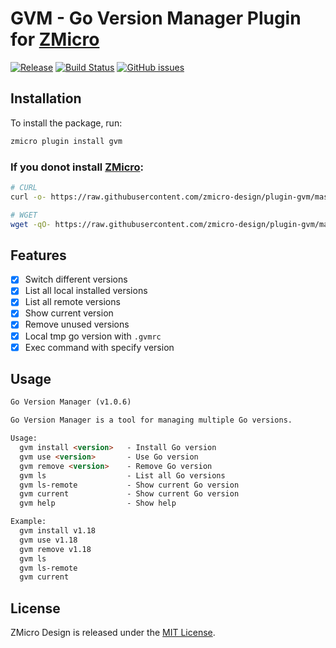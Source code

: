 # GVM - Go Version Manager Plugin for [ZMicro](https://github.com/zcorky/zmicro)

[![Release](https://img.shields.io/github/tag/zmicro-design/plugin-gvm.svg?label=Release)](https://github.com/zmicro-design/plugin-gvm/tags)
[![Build Status](https://github.com/zmicro-design/plugin-gvm/actions/workflows/ci.yml/badge.svg?branch=master)](https://github.com/zmicro-design/plugin-gvm/actions/workflows/ci.yml)
[![GitHub issues](https://img.shields.io/github/issues/zmicro-design/plugin-gvm.svg)](https://github.com/zmicro-design/plugin-gvm/issues)

## Installation

To install the package, run:

```bash
zmicro plugin install gvm
```

### If you donot install [ZMicro](https://github.com/zcorky/zmicro):

```bash
# CURL
curl -o- https://raw.githubusercontent.com/zmicro-design/plugin-gvm/master/install | bash

# WGET
wget -qO- https://raw.githubusercontent.com/zmicro-design/plugin-gvm/master/install | bash
```

## Features
* [x] Switch different versions
* [x] List all local installed versions
* [x] List all remote versions
* [x] Show current version
* [x] Remove unused versions
* [x] Local tmp go version with `.gvmrc`
* [x] Exec command with specify version

## Usage

```markdown
Go Version Manager (v1.0.6)

Go Version Manager is a tool for managing multiple Go versions.

Usage:
  gvm install <version>   - Install Go version
  gvm use <version>       - Use Go version
  gvm remove <version>    - Remove Go version
  gvm ls                  - List all Go versions
  gvm ls-remote           - Show current Go version
  gvm current             - Show current Go version
  gvm help                - Show help

Example:
  gvm install v1.18
  gvm use v1.18
  gvm remove v1.18
  gvm ls
  gvm ls-remote
  gvm current
```

## License

ZMicro Design is released under the [MIT License](./LICENSE).

